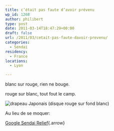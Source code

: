 ```yaml
---
title: c’était pas faute d’avoir prévenu
wp_id: 1268
author: philibert
type: post
date: 2011-03-14T18:47:29+00:00
draft: false
url: /2011/03/cetait-pas-faute-davoir-prevenu/
categories:
  - Sendai
residency:
  - France
locations:
  - Lyon

---
```

blanc sur rouge, rien ne bouge.
  
rouge sur blanc, tout fout le camp.
  
![drapeau Japonais (disque rouge sur fond blanc)][1]

Au lieu de se moquer:
  
[Google Sendai Relief][2]{.arrow}

 [1]: https://www.branchez-vous.com/techno/actualite/upload/2007/11/japanese_flag.gif
 [2]: https://www.google.com/crisisresponse/japanquake2011.html